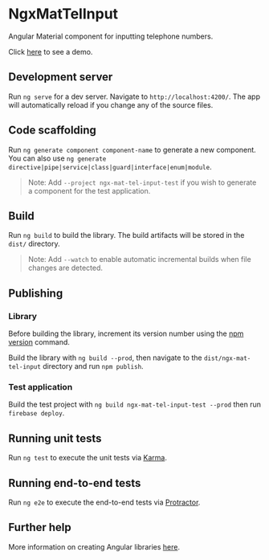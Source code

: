 # NgxMatTelInput

Angular Material component for inputting telephone numbers.

Click [here](https://ngx-mat-tel-input.web.app/) to see a demo.

## Development server

Run `ng serve` for a dev server. Navigate to `http://localhost:4200/`. The app will automatically reload if you change any of the source files.

## Code scaffolding

Run `ng generate component component-name` to generate a new component. You can also use `ng generate directive|pipe|service|class|guard|interface|enum|module`.
> Note: Add `--project ngx-mat-tel-input-test` if you wish to generate a component for the test application. 

## Build

Run `ng build` to build the library. The build artifacts will be stored in the `dist/` directory.
> Note: Add `--watch` to enable automatic incremental builds when file changes are detected.

## Publishing

### Library

Before building the library, increment its version number using the [npm version](https://docs.npmjs.com/cli/v7/commands/npm-version) command.

Build the library with `ng build --prod`, then navigate to the `dist/ngx-mat-tel-input` directory and run `npm publish`.

### Test application

Build the test project with `ng build ngx-mat-tel-input-test --prod` then run `firebase deploy`.

## Running unit tests

Run `ng test` to execute the unit tests via [Karma](https://karma-runner.github.io).

## Running end-to-end tests

Run `ng e2e` to execute the end-to-end tests via [Protractor](http://www.protractortest.org/).

## Further help

More information on creating Angular libraries [here](https://angular.io/guide/creating-libraries).
